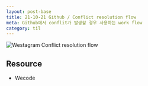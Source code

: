 ```yaml
---
layout: post-base
title: 21-10-21 Github / Conflict resolution flow
meta: Github에서 conflit가 발생할 경우 사용하는 work flow
category: til
---
```


![Westagram Conflict resolution flow]({{site.baseurl}}/img/21-10-22-gitConflict.jpg)

## Resource

* Wecode
